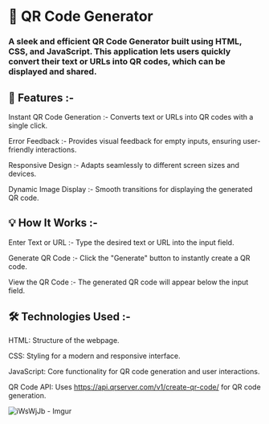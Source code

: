 # 📱 QR Code Generator

### A sleek and efficient QR Code Generator built using HTML, CSS, and JavaScript. This application lets users quickly convert their text or URLs into QR codes, which can be displayed and shared.

## 🚀 Features :-

Instant QR Code Generation :- Converts text or URLs into QR codes with a single click.

Error Feedback :- Provides visual feedback for empty inputs, ensuring user-friendly interactions.

Responsive Design :- Adapts seamlessly to different screen sizes and devices.

Dynamic Image Display :- Smooth transitions for displaying the generated QR code.

## 💡 How It Works :-

Enter Text or URL :- Type the desired text or URL into the input field.

Generate QR Code :- Click the "Generate" button to instantly create a QR code.

View the QR Code :- The generated QR code will appear below the input field.

## 🛠️ Technologies Used :-

HTML: Structure of the webpage.

CSS: Styling for a modern and responsive interface.

JavaScript: Core functionality for QR code generation and user interactions.

QR Code API: Uses https://api.qrserver.com/v1/create-qr-code/ for QR code generation.


![iWsWjJb - Imgur](https://github.com/user-attachments/assets/b5aead22-0a45-4191-b2af-c6e9e00fed5e)

